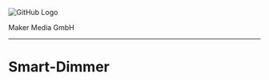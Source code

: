 ![GitHub Logo](http://www.heise.de/make/icons/make_logo.png)

Maker Media GmbH

***

# Smart-Dimmer
